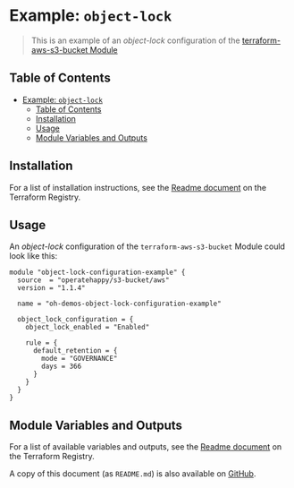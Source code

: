 # Example: `object-lock`

> This is an example of an _object-lock_ configuration of the [terraform-aws-s3-bucket Module](https://registry.terraform.io/modules/operatehappy/s3-bucket/)

## Table of Contents

- [Example: `object-lock`](#example-object-lock)
  - [Table of Contents](#table-of-contents)
  - [Installation](#installation)
  - [Usage](#usage)
  - [Module Variables and Outputs](#module-variables-and-outputs)

## Installation

For a list of installation instructions, see the [Readme document](https://registry.terraform.io/modules/operatehappy/s3-bucket/) on the Terraform Registry.

## Usage

An _object-lock_ configuration of the `terraform-aws-s3-bucket` Module could look like this:

```hcl
module "object-lock-configuration-example" {
  source  = "operatehappy/s3-bucket/aws"
  version = "1.1.4"

  name = "oh-demos-object-lock-configuration-example"

  object_lock_configuration = {
    object_lock_enabled = "Enabled"

    rule = {
      default_retention = {
        mode = "GOVERNANCE"
        days = 366
      }
    }
  }
}
```

## Module Variables and Outputs

For a list of available variables and outputs, see the [Readme document](https://registry.terraform.io/modules/operatehappy/s3-bucket/) on the Terraform Registry.

A copy of this document (as `README.md`) is also available on [GitHub](https://github.com/operatehappy/terraform-aws-s3-bucket/blob/master/README.md#readme).
